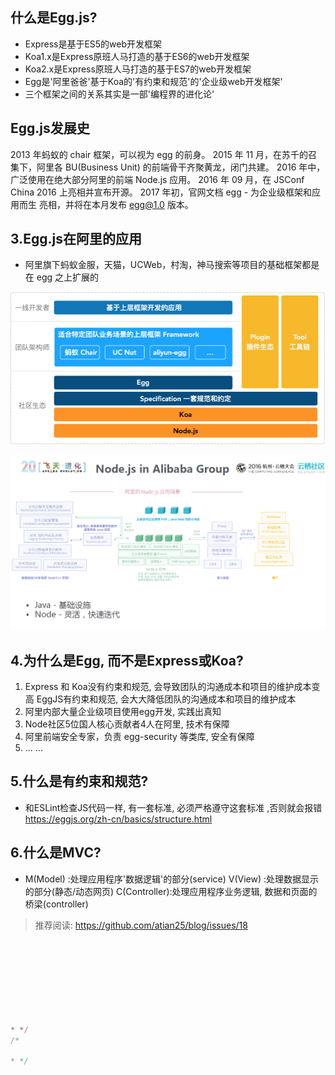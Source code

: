 ## 什么是Egg.js?

- Express是基于ES5的web开发框架
- Koa1.x是Express原班人马打造的基于ES6的web开发框架
- Koa2.x是Express原班人马打造的基于ES7的web开发框架
- Egg是'阿里爸爸'基于Koa的'有约束和规范'的'企业级web开发框架'
- 三个框架之间的关系其实是一部'编程界的进化论'

## Egg.js发展史

2013 年蚂蚁的 chair 框架，可以视为 egg 的前身。
2015 年 11 月，在苏千的召集下，阿里各 BU(Business Unit) 的前端骨干齐聚黄龙，闭门共建。
2016 年中，广泛使用在绝大部分阿里的前端 Node.js 应用。
2016 年 09 月，在 JSConf China 2016 上亮相并宣布开源。
2017 年初，官网文档 egg - 为企业级框架和应用而生 亮相，并将在本月发布 egg@1.0 版本。



## 3.Egg.js在阿里的应用

- 阿里旗下蚂蚁金服，天猫，UCWeb，村淘，神马搜索等项目的基础框架都是在 egg 之上扩展的

![01-egg在阿里](img/01-egg在阿里.png)

![02-Nodejs在阿里](img/02-Nodejs在阿里.png)

## 4.为什么是Egg, 而不是Express或Koa?

1. Express 和 Koa没有约束和规范, 会导致团队的沟通成本和项目的维护成本变高
   EggJS有约束和规范, 会大大降低团队的沟通成本和项目的维护成本
2. 阿里内部大量企业级项目使用egg开发, 实践出真知
3. Node社区5位国人核心贡献者4人在阿里, 技术有保障
4. 阿里前端安全专家，负责 egg-security 等类库, 安全有保障
5. ... ...



## 5.什么是有约束和规范?

- 和ESLint检查JS代码一样, 有一套标准, 必须严格遵守这套标准 ,否则就会报错
  https://eggjs.org/zh-cn/basics/structure.html



## 6.什么是MVC?

- M(Model)     :处理应用程序'数据逻辑'的部分(service)
  V(View)      :处理数据显示的部分(静态/动态网页)
  C(Controller):处理应用程序业务逻辑, 数据和页面的桥梁(controller)





> 推荐阅读: https://github.com/atian25/blog/issues/18

```js
 







* */
/*

* */
```

